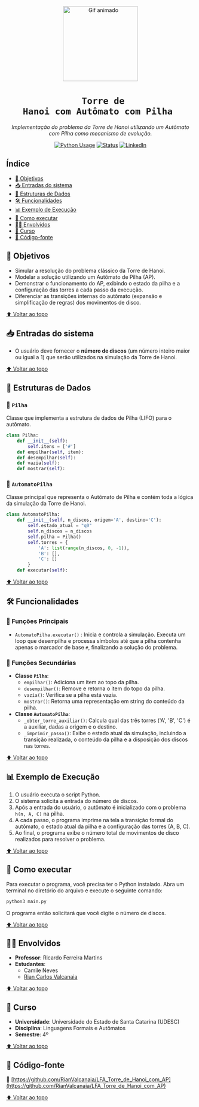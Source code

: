 <div align="center">

<img src="https://media.giphy.com/media/iIqmM5tTjmpOB9mpbn/giphy.gif" width="200px" alt="Gif animado"/>

# <code><strong> Torre de Hanoi com Autômato com Pilha </strong></code>

<em>Implementação do problema da Torre de Hanoi utilizando um Autômato com Pilha como mecanismo de evolução.</em>

[![Python Usage](https://img.shields.io/badge/Python-100%25-blue?style=for-the-badge&logo=python)]()
[![Status](https://img.shields.io/badge/Status-Concluído-green?style=for-the-badge)]()
[![LinkedIn](https://img.shields.io/badge/LinkedIn-Visite%20meu%20perfil-blue?style=for-the-badge&logo=linkedin)](https://www.linkedin.com/in/rian-carlos-valcanaia-b2b487168/)

</div>

## Índice

- [📌 Objetivos](#objetivos)
- [📥 Entradas do sistema](#entradas-do-sistema)
- [🧱 Estruturas de Dados](#estruturas-de-dados)
- [🛠️ Funcionalidades](#funcionalidades)
- [📊 Exemplo de Execução](#exemplo-de-execução)
- [📂 Como executar](#como-executar)
- [👨‍🏫 Envolvidos](#envolvidos)
- [📅 Curso](#curso)
- [📄 Código-fonte](#código-fonte)

## 📌 Objetivos

*   Simular a resolução do problema clássico da Torre de Hanoi.
*   Modelar a solução utilizando um Autômato de Pilha (AP).
*   Demonstrar o funcionamento do AP, exibindo o estado da pilha e a configuração das torres a cada passo da execução.
*   Diferenciar as transições internas do autômato (expansão e simplificação de regras) dos movimentos de disco.

[⬆ Voltar ao topo](#índice)

## 📥 Entradas do sistema

*   O usuário deve fornecer o **número de discos** (um número inteiro maior ou igual a 1) que serão utilizados na simulação da Torre de Hanoi.

[⬆ Voltar ao topo](#índice)

## 🧱 Estruturas de Dados

### 🔸 `Pilha`

Classe que implementa a estrutura de dados de Pilha (LIFO) para o autômato.

```python
class Pilha:
    def __init__(self):
        self.itens = ['#']
    def empilhar(self, item):
    def desempilhar(self):
    def vazia(self):
    def mostrar(self):
```

### 🔸 `AutomatoPilha`

Classe principal que representa o Autômato de Pilha e contém toda a lógica da simulação da Torre de Hanoi.
```python
class AutomatoPilha:
    def __init__(self, n_discos, origem='A', destino='C'):
        self.estado_atual = "q0"
        self.n_discos = n_discos
        self.pilha = Pilha()
        self.torres = {
            'A': list(range(n_discos, 0, -1)),
            'B': [],
            'C': []
        }
    def executar(self):
```

[⬆ Voltar ao topo](#índice)

## 🛠️ Funcionalidades

### 🔹 Funções Principais

*   `AutomatoPilha.executar()` : Inicia e controla a simulação. Executa um loop que desempilha e processa símbolos até que a pilha contenha apenas o marcador de base `#`, finalizando a solução do problema.

### 🔸 Funções Secundárias

*   **Classe `Pilha`**:
    *   `empilhar()`: Adiciona um item ao topo da pilha.
    *   `desempilhar()`: Remove e retorna o item do topo da pilha.
    *   `vazia()`: Verifica se a pilha está vazia.
    *   `mostrar()`: Retorna uma representação em string do conteúdo da pilha.
*   **Classe `AutomatoPilha`**:
    *   `_obter_torre_auxiliar()`: Calcula qual das três torres ('A', 'B', 'C') é a auxiliar, dadas a origem e o destino.
    *   `_imprimir_passo()`: Exibe o estado atual da simulação, incluindo a transição realizada, o conteúdo da pilha e a disposição dos discos nas torres.

[⬆ Voltar ao topo](#índice)

## 📊 Exemplo de Execução

1.  O usuário executa o script Python.
2.  O sistema solicita a entrada do número de discos.
3.  Após a entrada do usuário, o autômato é inicializado com o problema `h(n, A, C)` na pilha.
4.  A cada passo, o programa imprime na tela a transição formal do autômato, o estado atual da pilha e a configuração das torres (A, B, C).
5. Ao final, o programa exibe o número total de movimentos de disco realizados para resolver o problema.

[⬆ Voltar ao topo](#índice)

## 📂 Como executar

Para executar o programa, você precisa ter o Python instalado. Abra um terminal no diretório do arquivo e execute o seguinte comando:

```bash
python3 main.py
```

O programa então solicitará que você digite o número de discos.

[⬆ Voltar ao topo](#índice)

## 👨‍🏫 Envolvidos

*   **Professor**: Ricardo Ferreira Martins
*   **Estudantes**:
    * Camile Neves
    *   [Rian Carlos Valcanaia](https://github.com/RianValcanaia)

[⬆ Voltar ao topo](#índice)

## 📅 Curso

*   **Universidade**: Universidade do Estado de Santa Catarina (UDESC)
*   **Disciplina**: Linguagens Formais e Autômatos
*   **Semestre**: 4º

[⬆ Voltar ao topo](#índice)

## 📄 Código-fonte

🔗 [https://github.com/RianValcanaia/LFA_Torre_de_Hanoi_com_AP](https://github.com/RianValcanaia/LFA_Torre_de_Hanoi_com_AP)

[⬆ Voltar ao topo](#índice)
